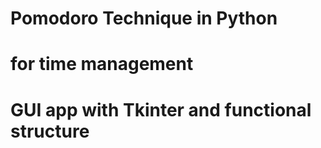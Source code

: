 # Pomodoro Technique in Python 
# for time management
# GUI app with Tkinter and functional structure

